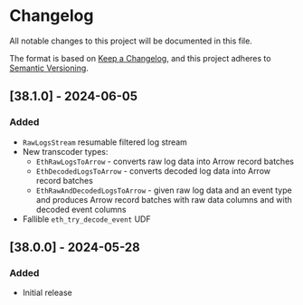 # Changelog
All notable changes to this project will be documented in this file.

The format is based on [Keep a Changelog](https://keepachangelog.com/en/1.0.0/),
and this project adheres to [Semantic Versioning](https://semver.org/spec/v2.0.0.html).

## [38.1.0] - 2024-06-05
### Added
- `RawLogsStream` resumable filtered log stream
- New transcoder types:
  - `EthRawLogsToArrow` - converts raw log data into Arrow record batches
  - `EthDecodedLogsToArrow` - converts decoded log data into Arrow record batches
  - `EthRawAndDecodedLogsToArrow` - given raw log data and an event type and produces Arrow record batches with raw data columns and with decoded event columns 
- Fallible `eth_try_decode_event` UDF

## [38.0.0] - 2024-05-28
### Added
- Initial release
